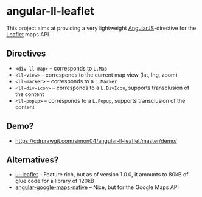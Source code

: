 # angular-ll-leaflet
This project aims at providing a very lightweight [AngularJS](https://github.com/jbdemonte/angular-google-maps-native)-directive for the [Leaflet](http://leafletjs.com/) maps API.

## Directives
* `<div ll-map>` – corresponds to `L.Map`
* `<ll-view>` – corresponds to the current map view (lat, lng, zoom)
* `<ll-marker>` – corresponds to a `L.Marker`
* `<ll-div-icon>` – corresponds to a `L.DivIcon`, supports transclusion of the content
* `<ll-popup>` – corresponds to a `L.Popup`, supports transclusion of the content

## Demo?
* https://cdn.rawgit.com/simon04/angular-ll-leaflet/master/demo/

## Alternatives?
* [ui-leaflet](https://github.com/angular-ui/ui-leaflet) – Feature rich, but as of version 1.0.0, it amounts to 80kB of glue code for a library of 120kB
* [angular-google-maps-native](https://github.com/jbdemonte/angular-google-maps-native) – Nice, but for the Google Maps API

